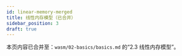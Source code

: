 ```yaml
---
id: linear-memory-merged
title: 线性内存模型（已合并）
sidebar_position: 3
draft: true
---
```

本页内容已合并至：`wasm/02-basics/basics.md` 的“2.3 线性内存模型”。
